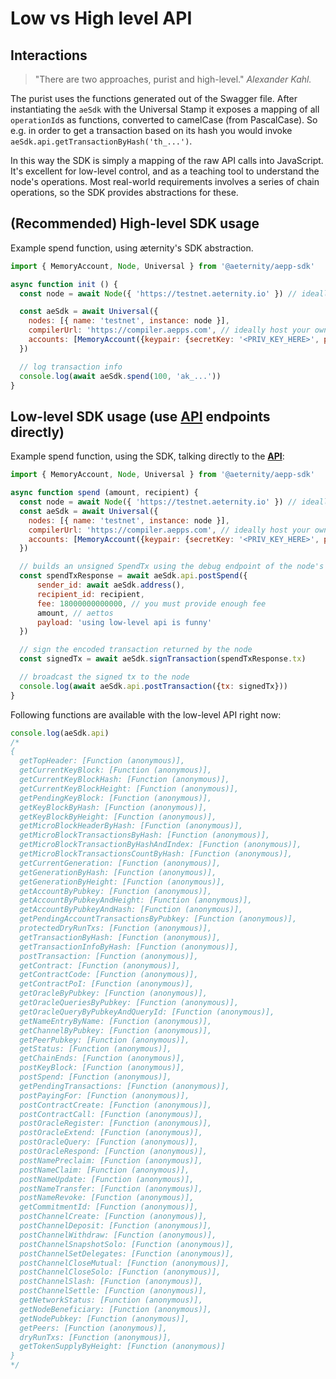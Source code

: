 # Low vs High level API

## Interactions

> "There are two approaches, purist and high-level."
*Alexander Kahl.*

The purist uses the functions generated out of the Swagger
file. After instantiating the `aeSdk` with the Universal Stamp it exposes a mapping of all `operationId`s as functions, converted to camelCase (from PascalCase). So e.g. in order to get a transaction
based on its hash you would invoke `aeSdk.api.getTransactionByHash('th_...')`.

In this way the SDK is simply a mapping of the raw API calls into
JavaScript. It's excellent for low-level control, and as a teaching tool to
understand the node's operations. Most real-world requirements involves a series
of chain operations, so the SDK provides abstractions for these.

## (**Recommended**) High-level SDK usage
Example spend function, using æternity's SDK abstraction.

```js
import { MemoryAccount, Node, Universal } from '@aeternity/aepp-sdk'

async function init () {
  const node = await Node({ 'https://testnet.aeternity.io' }) // ideally host your own node!

  const aeSdk = await Universal({
    nodes: [{ name: 'testnet', instance: node }],
    compilerUrl: 'https://compiler.aepps.com', // ideally host your own compiler!
    accounts: [MemoryAccount({keypair: {secretKey: '<PRIV_KEY_HERE>', publicKey: '<PUB_KEY_HERE>'}})],
  })

  // log transaction info
  console.log(await aeSdk.spend(100, 'ak_...'))
}
```

## Low-level SDK usage (use [API](https://aeternity.com/protocol/node/api) endpoints directly)
Example spend function, using the SDK, talking directly to the [**API**](https://aeternity.com/protocol/node/api):
```js
import { MemoryAccount, Node, Universal } from '@aeternity/aepp-sdk'

async function spend (amount, recipient) {
  const node = await Node({ 'https://testnet.aeternity.io' }) // ideally host your own node!
  const aeSdk = await Universal({
    nodes: [{ name: 'testnet', instance: node }],
    compilerUrl: 'https://compiler.aepps.com', // ideally host your own compiler!
    accounts: [MemoryAccount({keypair: {secretKey: '<PRIV_KEY_HERE>', publicKey: '<PUB_KEY_HERE>'}})],
  })

  // builds an unsigned SpendTx using the debug endpoint of the node's API
  const spendTxResponse = await aeSdk.api.postSpend({
      sender_id: await aeSdk.address(),
      recipient_id: recipient,
      fee: 18000000000000, // you must provide enough fee
      amount, // aettos
      payload: 'using low-level api is funny'
  })

  // sign the encoded transaction returned by the node
  const signedTx = await aeSdk.signTransaction(spendTxResponse.tx)

  // broadcast the signed tx to the node
  console.log(await aeSdk.api.postTransaction({tx: signedTx}))
}
```

Following functions are available with the low-level API right now:

```js
console.log(aeSdk.api)
/*
{
  getTopHeader: [Function (anonymous)],
  getCurrentKeyBlock: [Function (anonymous)],
  getCurrentKeyBlockHash: [Function (anonymous)],
  getCurrentKeyBlockHeight: [Function (anonymous)],
  getPendingKeyBlock: [Function (anonymous)],
  getKeyBlockByHash: [Function (anonymous)],
  getKeyBlockByHeight: [Function (anonymous)],
  getMicroBlockHeaderByHash: [Function (anonymous)],
  getMicroBlockTransactionsByHash: [Function (anonymous)],
  getMicroBlockTransactionByHashAndIndex: [Function (anonymous)],
  getMicroBlockTransactionsCountByHash: [Function (anonymous)],
  getCurrentGeneration: [Function (anonymous)],
  getGenerationByHash: [Function (anonymous)],
  getGenerationByHeight: [Function (anonymous)],
  getAccountByPubkey: [Function (anonymous)],
  getAccountByPubkeyAndHeight: [Function (anonymous)],
  getAccountByPubkeyAndHash: [Function (anonymous)],
  getPendingAccountTransactionsByPubkey: [Function (anonymous)],
  protectedDryRunTxs: [Function (anonymous)],
  getTransactionByHash: [Function (anonymous)],
  getTransactionInfoByHash: [Function (anonymous)],
  postTransaction: [Function (anonymous)],
  getContract: [Function (anonymous)],
  getContractCode: [Function (anonymous)],
  getContractPoI: [Function (anonymous)],
  getOracleByPubkey: [Function (anonymous)],
  getOracleQueriesByPubkey: [Function (anonymous)],
  getOracleQueryByPubkeyAndQueryId: [Function (anonymous)],
  getNameEntryByName: [Function (anonymous)],
  getChannelByPubkey: [Function (anonymous)],
  getPeerPubkey: [Function (anonymous)],
  getStatus: [Function (anonymous)],
  getChainEnds: [Function (anonymous)],
  postKeyBlock: [Function (anonymous)],
  postSpend: [Function (anonymous)],
  getPendingTransactions: [Function (anonymous)],
  postPayingFor: [Function (anonymous)],
  postContractCreate: [Function (anonymous)],
  postContractCall: [Function (anonymous)],
  postOracleRegister: [Function (anonymous)],
  postOracleExtend: [Function (anonymous)],
  postOracleQuery: [Function (anonymous)],
  postOracleRespond: [Function (anonymous)],
  postNamePreclaim: [Function (anonymous)],
  postNameClaim: [Function (anonymous)],
  postNameUpdate: [Function (anonymous)],
  postNameTransfer: [Function (anonymous)],
  postNameRevoke: [Function (anonymous)],
  getCommitmentId: [Function (anonymous)],
  postChannelCreate: [Function (anonymous)],
  postChannelDeposit: [Function (anonymous)],
  postChannelWithdraw: [Function (anonymous)],
  postChannelSnapshotSolo: [Function (anonymous)],
  postChannelSetDelegates: [Function (anonymous)],
  postChannelCloseMutual: [Function (anonymous)],
  postChannelCloseSolo: [Function (anonymous)],
  postChannelSlash: [Function (anonymous)],
  postChannelSettle: [Function (anonymous)],
  getNetworkStatus: [Function (anonymous)],
  getNodeBeneficiary: [Function (anonymous)],
  getNodePubkey: [Function (anonymous)],
  getPeers: [Function (anonymous)],
  dryRunTxs: [Function (anonymous)],
  getTokenSupplyByHeight: [Function (anonymous)]
}
*/
```